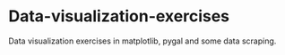 # Data-visualization-exercises
Data visualization exercises in matplotlib, pygal and some data scraping.
